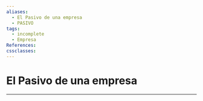 ```yaml
---
aliases:
  - El Pasivo de una empresa
  - PASIVO
tags:
  - incomplete
  - Empresa
References: 
cssclasses:
---
```

# El Pasivo de una empresa

***